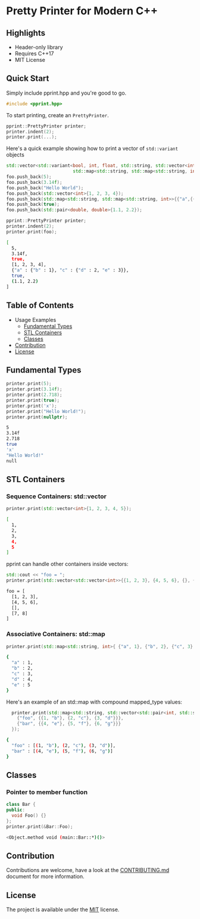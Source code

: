 # Pretty Printer for Modern C++

## Highlights

* Header-only library
* Requires C++17
* MIT License

## Quick Start

Simply include pprint.hpp and you're good to go.

```cpp
#include <pprint.hpp>
```

To start printing, create an ```PrettyPrinter```. 

```cpp
pprint::PrettyPrinter printer;
printer.indent(2);
printer.print(...);
```

Here's a quick example showing how to print a vector of ```std::variant``` objects

```cpp
std::vector<std::variant<bool, int, float, std::string, std::vector<int>,
                         std::map<std::string, std::map<std::string, int>>, std::pair<double, double>>> foo;
foo.push_back(5);
foo.push_back(3.14f);
foo.push_back("Hello World");
foo.push_back(std::vector<int>{1, 2, 3, 4});
foo.push_back(std::map<std::string, std::map<std::string, int>>{{"a",{{"b",1}}}, {"c",{{"d",2}, {"e",3}}}});
foo.push_back(true);
foo.push_back(std::pair<double, double>{1.1, 2.2});

pprint::PrettyPrinter printer;
printer.indent(2);
printer.print(foo);
```

```bash
[
  5, 
  3.14f, 
  true, 
  [1, 2, 3, 4], 
  {"a" : {"b" : 1}, "c" : {"d" : 2, "e" : 3}}, 
  true, 
  (1.1, 2.2)
]
```

## Table of Contents

* Usage Examples
  - [Fundamental Types](#fundamental-types)
  - [STL Containers](#stl-containers)
  - [Classes](#classes)
* [Contribution](#contribution)
* [License](#license)

## Fundamental Types

```cpp
printer.print(5);
printer.print(3.14f);
printer.print(2.718);
printer.print(true);
printer.print('x');
printer.print("Hello World!");
printer.print(nullptr);
```

```bash
5
3.14f
2.718
true
'x'
"Hello World!"
null
```

## STL Containers

### Sequence Containers: std::vector

```cpp
printer.print(std::vector<int>{1, 2, 3, 4, 5});
```

```bash
[
  1,
  2,
  3,
  4,
  5
]
```

pprint can handle other containers inside vectors:

```cpp
std::cout << "foo = ";
printer.print(std::vector<std::vector<int>>{{1, 2, 3}, {4, 5, 6}, {}, {7, 8}});
```

```bash
foo = [
  [1, 2, 3],
  [4, 5, 6],
  [],
  [7, 8]
]
```

### Associative Containers: std::map

```cpp
printer.print(std::map<std::string, int>{ {"a", 1}, {"b", 2}, {"c", 3}, {"d", 4}, {"e", 5}});
```

```bash
{
  "a" : 1,
  "b" : 2,
  "c" : 3,
  "d" : 4,
  "e" : 5
}
```

Here's an example of an std::map with compound mapped_type values:

```cpp
  printer.print(std::map<std::string, std::vector<std::pair<int, std::string>>>{ 
    {"foo", {{1, "b"}, {2, "c"}, {3, "d"}}}, 
    {"bar", {{4, "e"}, {5, "f"}, {6, "g"}}}
  });
  ```

```bash
{
  "foo" : [(1, "b"), (2, "c"), (3, "d")], 
  "bar" : [(4, "e"), (5, "f"), (6, "g")]
}
```

## Classes

### Pointer to member function

```cpp
class Bar {
public:
  void Foo() {}
};
printer.print(&Bar::Foo);
```

```bash
<Object.method void (main::Bar::*)()>
```

## Contribution
Contributions are welcome, have a look at the [CONTRIBUTING.md](CONTRIBUTING.md) document for more information.

## License
The project is available under the [MIT](https://opensource.org/licenses/MIT) license.
